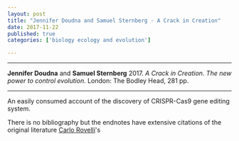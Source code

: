 ```yaml
---
layout: post
title: "Jennifer Doudna and Samuel Sternberg - A Crack in Creation"
date: 2017-11-22
published: true
categories: ['biology ecology and evolution']

---
```



***
<b>Jennifer Doudna</b> and <b>Samuel Sternberg</b> 2017. _A Crack in Creation. The new power to control evolution_.  London: The Bodley Head, 281 pp.

***
<img align="right" src="https://cdn2.penguin.com.au/covers/original/9781847923820.jpg" alt="">  
An easily consumed account of the discovery of CRISPR-Cas9 gene editing system.

There is no bibliography but the endnotes have extensive citations of the original literature [Carlo Rovelli](http://www.cpt.univ-mrs.fr/~rovelli/)'s
